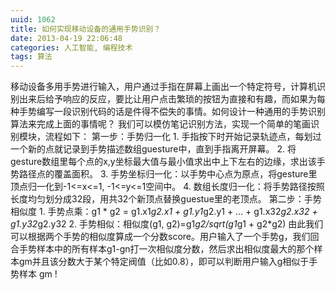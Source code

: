 ```yaml
---
uuid: 1062
title: 如何实现移动设备的通用手势识别？
date: 2013-04-19 22:06:48
categories: 人工智能, 编程技术
tags: 算法
---
```

移动设备多用手势进行输入，用户通过手指在屏幕上画出一个特定符号，计算机识别出来后给予响应的反应，要比让用户点击繁琐的按钮为直接和有趣，而如果为每种手势编写一段识别代码的话是件得不偿失的事情。如何设计一种通用的手势识别算法来完成上面的事情呢？ 我们可以模仿笔记识别方法，实现一个简单的笔画识别模块，流程如下： 第一步：手势归一化 1\.
手指按下时开始记录轨迹点，每划过一个新的点就记录到手势描述数组guesture中，直到手指离开屏幕。 2\. 将gesture数组里每个点的x,y坐标最大值与最小值求出中上下左右的边缘，求出该手势路径点的覆盖面积。 3\. 手势坐标归一化：以手势中心点为原点，将gesture里顶点归一化到-1<=x<=1, -1<=y<=1空间中。 4\.
数组长度归一化：将手势路径按照长度均匀划分成32段，用共32个新顶点替换guestue里的老顶点。 第二步：手势相似度 1\. 手势点乘：g1 * g2 = g1.x1*g2.x1 + g1.y1*g2.y1 + … + g1.x32*g2.x32 + g1.y32*g2.y32 2\. 手势相似：相似度(g1, g2)=g1*g2/sqrt(g1*g1 + g2*g2)
由此我们可以根据两个手势的相似度算成一个分数score。用户输入了一个手势g，我们回合手势样本中的所有样本g1-gn打一次相似度分数，然后求出相似度最大的那个样本gm并且该分数大于某个特定阀值（比如0.8），即可以判断用户输入g相似于手势样本 gm !

